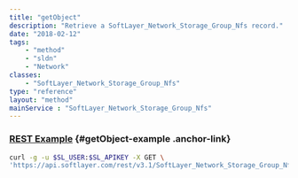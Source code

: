 ```yaml
---
title: "getObject"
description: "Retrieve a SoftLayer_Network_Storage_Group_Nfs record."
date: "2018-02-12"
tags:
    - "method"
    - "sldn"
    - "Network"
classes:
    - "SoftLayer_Network_Storage_Group_Nfs"
type: "reference"
layout: "method"
mainService : "SoftLayer_Network_Storage_Group_Nfs"
---
```


### [REST Example](#getObject-example) <a href="/article/rest/"><i class="fas fa-question"></i></a> {#getObject-example .anchor-link} 
```bash
curl -g -u $SL_USER:$SL_APIKEY -X GET \
'https://api.softlayer.com/rest/v3.1/SoftLayer_Network_Storage_Group_Nfs/{SoftLayer_Network_Storage_Group_NfsID}/getObject'
```
